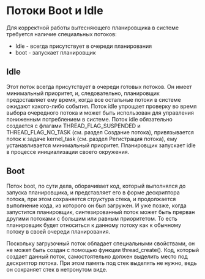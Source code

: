 # Потоки Boot и Idle #
Для корректной работы вытесняющего планировщика в системе требуется наличие специальных потоков:
  * Idle - всегда присутствует в очереди планирования
  * boot - запускает планировщик
## Idle ##
Этот поток всегда присутствует в очереди готовых потоков. Он имеет минимальный приоритет, и, следовательно, планировщик предоставляет ему время, когда все остальные потоки в системе ожидают какого-либо события.
Поток idle упрощает проверку во время выбора очередного потока и может быть использован для управления пониженным потреблением в системе.
Поток idle обязательно создается с флагами THREAD\_FLAG\_SUSPENDED и THREAD\_FLAG\_NO\_TASK (см. раздел Создание потока), привязывается поток к задаче kernel\_task (см. раздел Регистрация потока), ему устанавливается минимальный приоритет. Планировщик запускает idle в процессе инициализации своего окружения.
## Boot ##
Поток boot, по сути дела, оборачивает код, который выполнялся до запуска планировщика, и представляет его в форме дескриптора потока, при этом сохраняется структура стека, и продолжается выполнение кода, из которого он был загружен. И уже позже, когда запустится планировщик, синтезированный поток может быть прерван другими потоками с большим или равным приоритетом. То есть планировщик будет относиться к данному потоку как к обычному потоку в своей очереди планирования.

Поскольку загрузочный поток обладает специальными свойствами, он не может быть создан с помощью функции thread\_create(). Код, который создает данный поток, самостоятельно должен выделить место под дескриптор потока. При этом память под стек выделять не нужно, ведь он сохраняет стек в нетронутом виде.